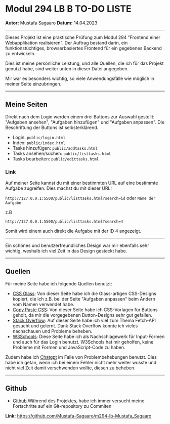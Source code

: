 # Modul 294 LB B TO-DO LISTE

**Autor:** Mustafa Sagaaro
**Datum:** 14.04.2023

---

Dieses Projekt ist eine praktische Prüfung zum Modul 294 "Frontend einer Webapplikation realisieren". Der Auftrag bestand darin, ein funktionstüchtiges, browserbasiertes Frontend für ein gegebenes Backend zu entwickeln.

Dies ist meine persönliche Leistung, und alle Quellen, die ich für das Projekt genutzt habe, sind weiter unten in dieser Datei angegeben.

Mir war es besonders wichtig, so viele Anwendungsfälle wie möglich in meiner Seite einzubringen.

---

## Meine Seiten

Direkt nach dem Login werden einem drei Buttons zur Auswahl gestellt: "Aufgaben ansehen", "Aufgaben hinzufügen" und "Aufgaben anpassen". Die Beschriftung der Buttons ist selbsterklärend.

- Login: `public/login.html`
- Index: `public/index.html`
- Tasks hinzufügen: `public/addtasks.html`
- Tasks ansehen/suchen: `public/listtasks.html`
- Tasks bearbeiten: `public/edittasks.html`

### Link

Auf meiner Seite kannst du mit einer bestimmten URL auf eine bestimmte Aufgabe zugreifen. Dies machst du mit dieser URL:

`http://127.0.0.1:5500/public/listtasks.html?search=id` oder `Name der Aufgabe`

z.B

`http://127.0.0.1:5500/public/listtasks.html?search=4`

Somit wird einem auch direkt die Aufgabe mit der ID 4 angezeigt.

---

Ein schönes und benutzerfreundliches Design war mir ebenfalls sehr wichtig, weshalb ich viel Zeit in das Design gesteckt habe.

---

## Quellen

Für meine Seite habe ich folgende Quellen benutzt:

- [CSS Glass](https://css.glass/): Von dieser Seite habe ich die Glass-artigen CSS-Designs kopiert, die ich z.B. bei der Seite "Aufgaben anpassen" beim Ändern vom Namen verwendet habe.
- [Copy Paste CSS](https://copy-paste-css.com/): Von dieser Seite habe ich CSS-Vorlagen für Buttons geholt, da mir die vorgegebenen Button-Designs sehr gut gefallen.
- [Stack Overflow](https://stackoverflow.com/): Auf dieser Seite habe ich viel zum Thema Fetch-API gesucht und gelernt. Dank Stack Overflow konnte ich vieles nachschauen und Probleme beheben.
- [W3Schools](https://www.w3schools.com/): Diese Seite habe ich als Nachschlagewerk für Input-Formen und auch für das Login benutzt. W3Schools hat mir geholfen, keine Probleme mit Formen und JavaScript-Code zu haben.

Zudem habe ich [Chatgpt](https://www.chat.openai.com) im Falle von Problembehebungen benutzt. Dies habe ich getan, wenn ich bei einem Fehler nicht mehr weiter wusste und nicht viel Zeit damit verschwenden wollte, diesen zu beheben.

---

## Github

- [Github ](https://github.com/Mustafa-Sagaaro/m294-lb-Mustafa_Sagaaro)Während des Projektes, habe ich immer versucht meine Fortschritte auf ein Git-repository zu Commiten

**Link:** https://github.com/Mustafa-Sagaaro/m294-lb-Mustafa_Sagaaro
